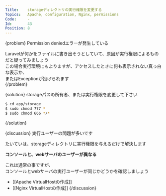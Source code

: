 ```yaml
---
Title:    storageディレクトリの実行権限を変更する
Topics:   Apache, configuration, Nginx, permissions
Code:     -
Id:       43
Position: 8
---
```


{problem}
Permission deniedエラーが発生している

Laravelが何かをファイルに書き出そうとしていて、原因が実行権限によるものだと疑ってみましょう  
この場合実行環境にもよりますが、アクセスしたときに何も表示されない真っ白な表示か、  
またはExceptionが投げられます  
{/problem}

{solution}
storageパスの所有者、または実行権限を変更して下さい

```bash
$ cd app/storage
$ sudo chmod 777 *
$ sudo chmod 666 */*
```
{/solution}

{discussion}
実行ユーザーの問題が多いです

たいていは、storageディレクトリに実行権限を与えるだけで解決します

**コンソールと、webサーバのユーザーが異なる**

これは通常の事ですが、  
コンソールとwebサーバの実行ユーザーが同じかどうかを確認しましょう

* [[Apache VirtualHostの作成]]
* [[Nginx VirtualHostの作成]]
{/discussion}
